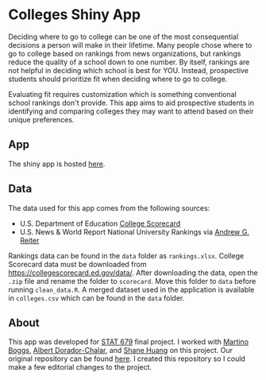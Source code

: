 # Colleges Shiny App

Deciding where to go to college can be one of the most consequential decisions a person will make in their lifetime. Many people chose where to go to college based on rankings from news organizations, but rankings reduce the quality of a school down to one number. By itself, rankings are not helpful in deciding which school is best for YOU. Instead, prospective students should prioritize fit when deciding where to go to college.

Evaluating fit requires customization which is something conventional school rankings don't provide. This app aims to aid prospective students in identifying and comparing colleges they may want to attend based on their unique preferences.

## App

The shiny app is hosted [here](https://ryanyee3.shinyapps.io/colleges_app/).

## Data

The data used for this app comes from the following sources:

* U.S. Department of Education [College Scorecard](https://collegescorecard.ed.gov/data/)
* U.S. News & World Report National University Rankings via [Andrew G. Reiter](https://andyreiter.com/datasets/)

Rankings data can be found in the `data` folder as `rankings.xlsx`. College Scorecard data must be downloaded from https://collegescorecard.ed.gov/data/. After downloading the data, open the `.zip` file and rename the folder to `scorecard`. Move this folder to `data` before running `clean_data.R`. A merged dataset used in the application is available in `colleges.csv` which can be found in the `data` folder.

## About

This app was developed for [STAT 679](https://github.com/krisrs1128/stat679_code) final project. I worked with [Martino Boggs](https://github.com/tinoboggs), [Albert Dorador-Chalar](https://github.com/AlZero0), and [Shane Huang](https://github.com/shanehuang16) on this project. Our original repository can be found [here](https://github.com/tinoboggs/college-ranking). I created this repository so I could make a few editorial changes to the project.

